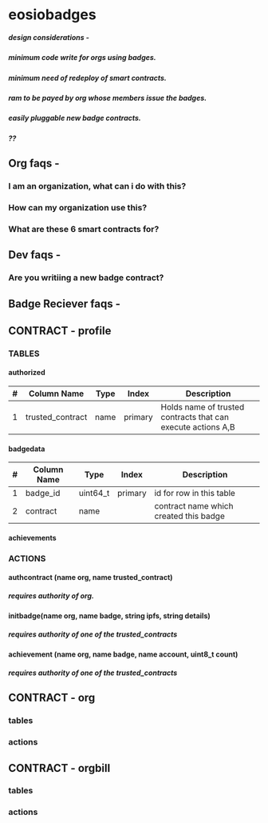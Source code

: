 # eosiobadges

##### design considerations - 
##### minimum code write for orgs using badges.
##### minimum need of redeploy of smart contracts.
##### ram to be payed by org whose members issue the badges.
##### easily pluggable new badge contracts.
##### ??


## Org faqs -

### I am an organization, what can i do with this?

### How can my organization use this?

### What are these 6 smart contracts for?

## Dev faqs -

### Are you writiing a new badge contract?

## Badge Reciever faqs -  



## CONTRACT - profile 

### TABLES
#### authorized
| # | Column Name      | Type | Index   | Description                                                  |
|---|------------------|------|---------|--------------------------------------------------------------|
| 1 | trusted_contract | name | primary | Holds name of trusted contracts that can execute actions A,B |
#### badgedata
| # | Column Name | Type     | Index   | Description                            |
|---|-------------|----------|---------|----------------------------------------|
| 1 | badge_id    | uint64_t | primary | id for row in this table               |
| 2 | contract    | name     |         | contract name which created this badge |
#### achievements
### ACTIONS
#### authcontract (name org, name trusted_contract)
##### requires authority of org.
#### initbadge(name org, name badge, string ipfs, string details)
##### requires authority of one of the trusted_contracts
#### achievement (name org, name badge, name account, uint8_t count)
##### requires authority of one of the trusted_contracts

## CONTRACT - org

### tables
### actions

## CONTRACT - orgbill

### tables
### actions
